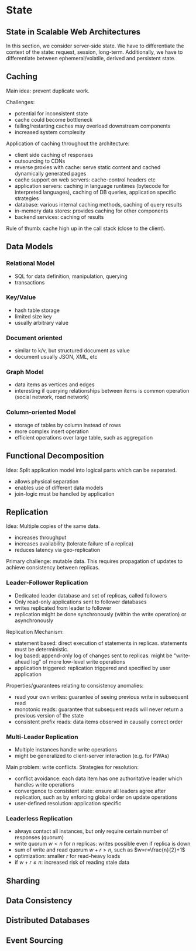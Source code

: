 # State
## State in Scalable Web Architectures
In this section, we consider server-side state.
We have to differentiate the context of the state: request, session, long-term.
Additionally, we have to differentiate between ephemeral/volatile, derived and persistent state.

## Caching
Main idea: prevent duplicate work.

Challenges:

* potential for inconsistent state
* cache could become bottleneck
* failing/restarting caches may overload downstream components
* increased system complexity

Application of caching throughout the architecture:

* client side caching of responses
* outsourcing to CDNs
* reverse proxies with cache: serve static content and cached dynamically generated pages
* cache support on web servers: cache-control headers etc
* application servers: caching in language runtimes (bytecode for interpreted languages), caching of DB queries, application specific strategies
* database: various internal caching methods, caching of query results
* in-memory data stores: provides caching for other components
* backend services: caching of results

Rule of thumb: cache high up in the call stack (close to the client).

## Data Models
### Relational Model
* SQL for data definition, manipulation, querying
* transactions

### Key/Value
* hash table storage
* limited size key
* usually arbitrary value

### Document oriented
* similar to k/v, but structured document as value
* document usually JSON, XML, etc

### Graph Model
* data items as vertices and edges
* interesting if querying relationships between items is common operation (social network, road network)

### Column-oriented Model
* storage of tables by column instead of rows
* more complex insert operation
* efficient operations over large table, such as aggregation

## Functional Decomposition
Idea: Split application model into logical parts which can be separated.

* allows physical separation
* enables use of different data models
* join-logic must be handled by application

## Replication
Idea: Multiple copies of the same data.

* increases throughput
* increases availability (tolerate failure of a replica)
* reduces latency via geo-replication

Primary challenge: mutable data. This requires propagation of updates to achieve consistency between replicas.

### Leader-Follower Replication
* Dedicated leader database and set of replicas, called followers
* Only read-only applications sent to follower databases
* writes replicated from leader to follower
* replication might be done synchronously (within the write operation) or asynchronously

Replication Mechanism:

* statement based: direct execution of statements in replicas. statements must be deterministic.
* log based: append-only log of changes sent to replicas. might be "write-ahead log" of more low-level write operations
* application triggered: replication triggered and specified by user application

Properties/guarantees relating to consistency anomalies:

* read your own writes: guarantee of seeing previous write in subsequent read
* monotonic reads: guarantee that subsequent reads will never return a previous version of the state
* consistent prefix reads: data items observed in causally correct order

### Multi-Leader Replication
* Multiple instances handle write operations
* might be generalized to client-server interaction (e.g. for PWAs)

Main problem: write conflicts. Strategies for resolution:

* conflict avoidance: each data item has one authoritative leader which handles write operations
* convergence to consistent state: ensure all leaders agree after replication, such as by enforcing global order on update operations
* user-defined resolution: application specific

### Leaderless Replication
* always contact all instances, but only require certain number of responses (quorum)
* write quorum $w < n$ for $n$ replicas: writes possible even if replica is down
* sum of write and read quorum $w+r>n$, such as $w=r=\frac{n}{2}+1$
* optimization: smaller $r$ for read-heavy loads
* if $w+r \leq n$: increased risk of reading stale data

## Sharding
## Data Consistency
## Distributed Databases
## Event Sourcing
